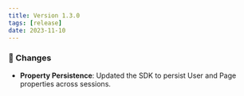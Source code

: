 ```yaml
---
title: Version 1.3.0
tags: [release]
date: 2023-11-10
---
```


### 🔄 Changes
* **Property Persistence**: Updated the SDK to persist User and Page properties across sessions.